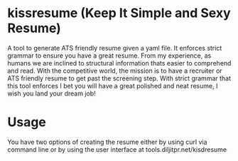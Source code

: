 # kissresume (Keep It Simple and Sexy Resume)

A tool to generate ATS friendly resume given a yaml file. It enforces strict grammar to ensure you have a great resume. From my experience, as humans we are inclined to structural information thats easier to comprehend and read. With the competitive world, the mission is to have a recruiter or ATS friendly resume to get past the screening step. With strict grammar that this tool enforces I bet you will have a great polished and neat resume, I wish you land your dream job!

# Usage

You have two options of creating the resume either by using curl via command line or by using the user interface at tools.diljitpr.net/kisdresume
